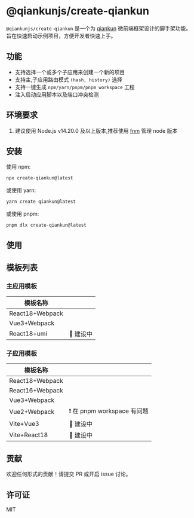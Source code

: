 # @qiankunjs/create-qiankun

`@qiankunjs/create-qiankun` 是一个为 [qiankun](https://github.com/umijs/qiankun) 微前端框架设计的脚手架功能。旨在快速启动示例项目，方便开发者快速上手。

## 功能

- 支持选择一个或多个子应用来创建一个新的项目
- 支持主,子应用路由模式 `(hash, history)` 选择
- 支持一键生成 `npm/yarn/pnpm/pnpm workspace` 工程
- 注入启动应用脚本以及端口冲突检测

## 环境要求

1. 建议使用 Node.js v14.20.0 及以上版本,推荐使用 [fnm](https://github.com/Schniz/fnm) 管理 node 版本

## 安装

使用 npm:

```bash
npx create-qiankun@latest
```

或使用 yarn:

```bash
yarn create qiankun@latest
```

或使用 pnpm:

```bash
pnpm dlx create-qiankun@latest
```

## 使用

## 模板列表

### 主应用模板

| 模板名称        |           |
| --------------- | --------- |
| React18+Webpack |           |
| Vue3+Webpack    |           |
| React18+umi     | 🚧 建设中 |

### 子应用模板

| 模板名称        |                             |
| --------------- | --------------------------- |
| React18+Webpack |                             |
| React16+Webpack |                             |
| Vue3+Webpack    |                             |
| Vue2+Webpack    | ❗ 在 pnpm workspace 有问题 |
| Vite+Vue3       | 🚧 建设中                   |
| Vite+React18    | 🚧 建设中                   |

## 贡献

欢迎任何形式的贡献！请提交 PR 或开启 issue 讨论。

## 许可证

MIT
